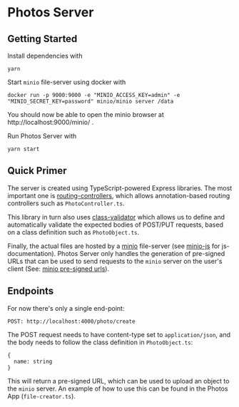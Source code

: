 # Photos Server

## Getting Started

Install dependencies with

```
yarn
```

Start `minio` file-server using docker with

```
docker run -p 9000:9000 -e "MINIO_ACCESS_KEY=admin" -e "MINIO_SECRET_KEY=password" minio/minio server /data
```

You should now be able to open the minio browser at http://localhost:9000/minio/ .

Run Photos Server with

```
yarn start
```

## Quick Primer

The server is created using TypeScript-powered Express libraries. The most important one is [routing-controllers](https://github.com/typestack/routing-controllers), which allows annotation-based routing controllers such as `PhotoController.ts`.

This library in turn also uses [class-validator](https://github.com/typestack/class-validator) which allows us to define and automatically validate the expected bodies of POST/PUT requests, based on a class definition such as `PhotoObject.ts`.

Finally, the actual files are hosted by a [minio](https://docs.minio.io/) file-server (see [minio-js](https://github.com/minio/minio-js) for js-documentation). Photos Server only handles the generation of pre-signed URLs that can be used to send requests to the `minio` server on the user's client (See: [minio pre-signed urls](https://docs.minio.io/docs/upload-files-from-browser-using-pre-signed-urls.html)).

## Endpoints

For now there's only a single end-point:

```
POST: http://localhost:4000/photo/create
```

The POST request needs to have content-type set to `application/json`, and the body needs to follow the class definition in `PhotoObject.ts`:

```
{
  name: string
}
```

This will return a pre-signed URL, which can be used to upload an object to the `minio` server. An example of how to use this can be found in the Photos App (`file-creator.ts`).
